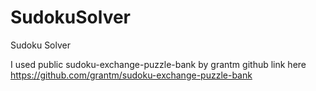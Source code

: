 # SudokuSolver
Sudoku Solver 


I used public sudoku-exchange-puzzle-bank by grantm github link here https://github.com/grantm/sudoku-exchange-puzzle-bank